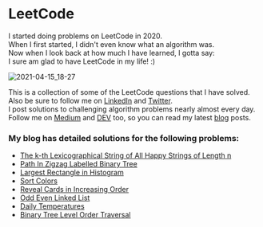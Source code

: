 # LeetCode
I started doing problems on LeetCode in 2020.\
When I first started, I didn't even know what an algorithm was.\
Now when I look back at how much I have learned, I gotta say:\
I sure am glad to have LeetCode in my life! :)

![2021-04-15_18-27](https://user-images.githubusercontent.com/59750603/114945963-4e993800-9e18-11eb-8b46-8aef1322f79b.png)

This is a collection of some of the LeetCode questions that I have solved.\
Also be sure to follow me on [LinkedIn](https://www.linkedin.com/in/danielleskosky/) and [Twitter](https://twitter.com/DanielLeskosky).\
I post solutions to challenging algorithm problems nearly almost every day.\
Follow me on [Medium](https://daniel-leskosky.medium.com/) and [DEV](https://dev.to/danielleskosky) too, so you can read my latest [blog](https://www.danielleskosky.com/) posts.

<h3>My blog has detailed solutions for the following problems:</h3>

*  [The k-th Lexicographical String of All Happy Strings of Length n](https://github.com/djl218/LeetCode/tree/main/the-k-th-lexicographical-string-of-all-happy-strings-of-length-n)
*  [Path In Zigzag Labelled Binary Tree](https://github.com/djl218/LeetCode/tree/main/path-in-zigzag-labelled-binary-tree)
*  [Largest Rectangle in Histogram](https://github.com/djl218/LeetCode/tree/main/largest-rectangle-in-histogram)
*  [Sort Colors](https://github.com/djl218/LeetCode/tree/main/sort-colors)
*  [Reveal Cards in Increasing Order](https://github.com/djl218/LeetCode/tree/main/reveal-cards-in-increasing-order)
*  [Odd Even Linked List](https://github.com/djl218/LeetCode/tree/main/odd-even-linked-list)
*  [Daily Temperatures](https://github.com/djl218/LeetCode/tree/main/daily-temperatures)
*  [Binary Tree Level Order Traversal](https://github.com/djl218/LeetCode/tree/main/binary-tree-level-order-traversal)
